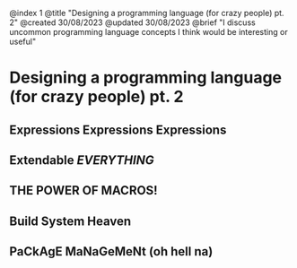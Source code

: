 @index 1
@title "Designing a programming language (for crazy people) pt. 2"
@created 30/08/2023
@updated 30/08/2023
@brief "I discuss uncommon programming language concepts I think would be interesting or useful"

# Designing a programming language (for crazy people) pt. 2

## Expressions Expressions Expressions

## Extendable *EVERYTHING*

## THE POWER OF MACROS!

## Build System Heaven

## PaCkAgE MaNaGeMeNt (oh hell na)


